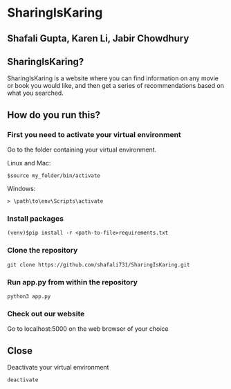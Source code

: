 # SharingIsKaring
## Shafali Gupta, Karen Li, Jabir Chowdhury

## SharingIsKaring?
SharingIsKaring is a website where you can find information on any movie or book you would like, and then get a series of recommendations
based on what you searched.

## How do you run this?

### First you need to activate your virtual environment
Go to the folder containing your virtual environment.

Linux and Mac:
```
$source my_folder/bin/activate
```

Windows:
```
> \path\to\env\Scripts\activate
```
### Install packages
```
(venv)$pip install -r <path-to-file>requirements.txt
```

### Clone the repository
```
git clone https://github.com/shafali731/SharingIsKaring.git
```

### Run app.py from within the repository
```
python3 app.py
```
### Check out our website
Go to localhost:5000 on the web browser of your choice

## Close
Deactivate your virtual environment
```
deactivate
```
